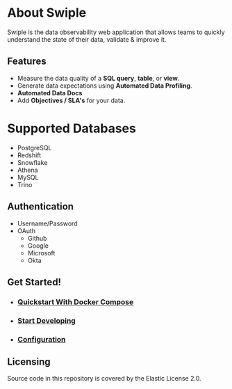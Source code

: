 # About Swiple

Swiple is the data observability web application that allows teams to quickly understand the state of their data, validate & improve it.

## Features
* Measure the data quality of a **SQL query**, **table**, or **view**.
* Generate data expectations using **Automated Data Profiling**.
* **Automated Data Docs**
* Add **Objectives / SLA's** for your data.


# Supported Databases
* PostgreSQL
* Redshift
* Snowflake
* Athena
* MySQL
* Trino


## Authentication
* Username/Password
* OAuth
  * Github
  * Google
  * Microsoft
  * Okta


## Get Started!
* ### [Quickstart With Docker Compose](https://swiple.io/docs/installation/quick-start)
* ### [Start Developing](https://swiple.io/docs/installation/start-developing)
* ### [Configuration](https://swiple.io/docs/configuration/authentication)


## Licensing
Source code in this repository is covered by the Elastic License 2.0.
